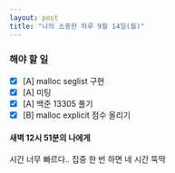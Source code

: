 ```yaml
---
layout: post
title: "나의 소중한 하루 9월 14일(월)"
---
```


### 해야 할 일

- [x] [A] malloc seglist 구현
- [x] [A] 미팅
- [x] [A] 백준 13305 풀기
- [x] [B] malloc explicit 점수 올리기

#### 새벽 12시 51분의 나에게

시간 너무 빠르다.. 집중 한 번 하면 네 시간 뚝딱

